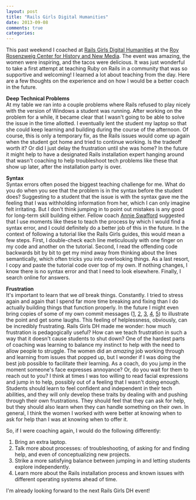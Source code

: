 ```yaml
---
layout: post
title: "Rails Girls Digital Humanities"
date: 2013-09-08
comments: true
categories: 
---
```

This past weekend I coached at <a href="http://railsgirls.com/digitalhumanities_fairfax">Rails Girls Digital Humanities</a> at the <a href="http://chnm.gmu.edu/">Roy Rosenzweig Center for History and New Media</a>. The event was amazing, the women were inspiring, and the tacos were delicious. It was just wonderful to take a first attempt at teaching Ruby on Rails in a community that was so supportive and welcoming! I learned a lot about teaching from the day. Here are a few thoughts on the experience and on how I would be a better coach in the future.

**Deep Technical Problems**  
At my table we ran into a couple problems where Rails refused to play nicely with the version of Windows a student was running. After working on the problem for a while, it became clear that I wasn't going to be able to solve the issue in the time allotted. I eventually lent the student my laptop so that she could keep learning and building during the course of the afternoon. Of course, this is only a temporary fix, as the Rails issues would come up again when the student got home and tried to continue working. Is the tradeoff worth it? Or did I just delay the frustration until she was home? In the future it might help to have a designated Rails installation expert hanging around that wasn't coaching to help troubleshoot tech problems like these that show up later, after the installation party is over.

**Syntax**  
Syntax errors often posed the biggest teaching challenge for me. What do you do when you see that the problem is in the syntax before the student does? Suggesting to a student that the issue is with the syntax gave me the feeling that I was withholding information from her, which I can only imagine felt irritating. But I don't think jumping in to point out mistakes is any good for long-term skill building either. Fellow coach <a href="http://anglophileinacademia.blogspot.com/">Annie Swafford</a> suggested that I use moments like these to teach the process by which I would find a syntax error, and I could definitely do a better job of this in the future. In the context of following a tutorial like the Rails Girls guides, this would mean a few steps. First, I double-check each line meticulously with one finger on my code and another on the tutorial. Second, I read the offending code backwards bit by bit to get my mind away from thinking about the lines semantically, which often tricks you into overlooking things. As a last resort, I copy and paste the tutorial code over top of my own. If nothing changes, I know there is no syntax error and that I need to look elsewhere. Finally, I search online for answers.

**Frustration**  
It's important to learn that we <em>all</em> break things. Constantly. I tried to stress again and again that I spend far more time breaking and fixing than I do actually building things that function properly. In the future I might even bring copies of some of my own commit messages (<a href="https://github.com/scholarslab/prism/commit/8fba94b904219d42b5d270660d04a4bef69ed034">1</a>, <a href="https://github.com/scholarslab/prism/commit/bfae5eca226dfc8cbbee86f6acbfe63ec0c8c07f">2</a>, <a href="https://github.com/scholarslab/prism/commit/1fbba70b3577d093430426f7b4ee34752aa5c64c">3</a>, <a href="https://github.com/scholarslab/prism/commit/be0a319c44d6d2b3f894168cc26044ff42642c2e">4</a>, <a href="https://github.com/scholarslab/prism/commit/0af47e4d214f1c994714223f93c11801975f09d0">5</a>) to illustrate the point and get some laughs. This feeling of helplessness, obviously, can be incredibly frustrating. Rails Girls DH made me wonder: how much frustration is pedagogically useful? How can we teach frustration in such a way that it doesn't cause students to shut down? One of the hardest parts of coaching was learning to balance my instinct to help with the need to allow people to struggle. The women did an <em>amazing</em> job working through and learning from issues that popped up, but I wonder if I was doing the best job possible to facilitate their learning. As a coach, do you jump in the moment someone's face expresses annoyance? Or, do you wait for them to reach out to you? I think at times I was too willing to read facial expressions and jump in to help, possibly out of a feeling that I wasn't doing enough. Students should learn to feel confident and independent in their tech abilities, and they will only develop these traits by dealing with and pushing through their own frustrations. They should feel that they can ask for help, but they should also learn when they can handle something on their own. In general, I think the women I worked with were better at knowing when to ask for help than I was at knowing when to offer it.

So, if I were coaching again, I would do the following differently:  
1. Bring an extra laptop.  
2. Talk more about processes: of troubleshooting, of asking for and finding help, and even of conceptualizing new projects.  
3. Strike a more satisfying balance between jumping in and letting students explore independently.  
4. Learn more about the Rails installation process and known issues with different operating systems ahead of time.

I'm already looking forward to the next Rails Girls DH event!